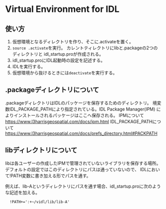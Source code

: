 # Virtual Environment for IDL


## 使い方
1. 仮想環境となるディレクトリを作り、そこに.activateを置く。
2. `source .activate`を実行。
   カレントティレクトリにlibと.packageの2つのディレクトリと
   idl_startup.proが作成される。
3. idl_startup.proにIDL起動時の設定を記述する。
4. IDLを実行する。
5. 仮想環境から抜けるときには`deactivate`を実行する。


## .packageディレクトリについて
.packageディレクトリはIDLのパッケージを保存するためのディレクトリ。
境変数IDL_PACKAGE_PATHにより指定されている。IDL Package Manager(IPM)
によりインストールされるパッケージはここへ保存される。
IPMについて　https://www.l3harrisgeospatial.com/docs/ipm.html
IDL_PACKAGE_PATHについて https://www.l3harrisgeospatial.com/docs/prefs_directory.html#PACKPATH 


## libディレクトリについて
libは各ユーザーの作成したIPMで管理されていないライブラリを保存する場所。
デフォルトの設定ではこのディレクトリにパスは通っていないので、
IDLにおいて!PATH変数に書き加える形でパスを通す。

例えば、lib-Aというディレクトリにパスを通す場合、idl_startup.proに次のような記述を加える。 
```{idl_startup.pro}
  !PATH+=':+~/vidl/lib/lib-A'
```

